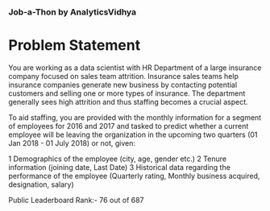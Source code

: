 ### Job-a-Thon by AnalyticsVidhya
# Problem Statement


You are working as a data scientist with HR Department of a large insurance company focused on sales team attrition. 
Insurance sales teams help insurance companies generate new business by contacting potential customers and selling one or more types of insurance. 
The department generally sees high attrition and thus staffing becomes a crucial aspect.

To aid staffing, you are provided with the monthly information for a segment of employees for 2016 and 2017 and tasked to predict whether a current employee will be leaving 
the organization in the upcoming two quarters (01 Jan 2018 - 01 July 2018) or not, given:

1 Demographics of the employee (city, age, gender etc.)
2 Tenure information (joining date, Last Date)
3 Historical data regarding the performance of the employee (Quarterly rating, Monthly business acquired, designation, salary)

Public Leaderboard Rank:-  76 out of 687
